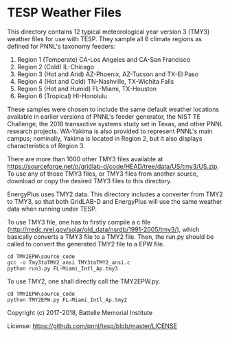 # TESP Weather Files

This directory contains 12 typical meteorological year version 3 (TMY3) weather files for 
use with TESP. They sample all 6 climate regions as defined for PNNL's taxonomy feeders:

1. Region 1 (Temperate) CA-Los Angeles and CA-San Francisco
1. Region 2 (Cold) IL-Chicago
1. Region 3 (Hot and Arid) AZ-Phoenix, AZ-Tucson and TX-El Paso
1. Region 4 (Hot and Cold) TN-Nashville, TX-Wichita Falls
1. Region 5 (Hot and Humid) FL-Miami, TX-Houston
1. Region 6 (Tropical) HI-Honolulu

These samples were chosen to include the same default weather locations available 
in earlier versions of PNNL's feeder generator, the NIST TE Challenge, the 2018 
transactive systems study set in Texas, and other PNNL research projects. 
WA-Yakima is also provided to represent PNNL's main campus; nominally, Yakima is 
located in Region 2, but it also displays characteristics of Region 3.

There are more than 1000 other TMY3 files available at https://sourceforge.net/p/gridlab-d/code/HEAD/tree/data/US/tmy3/US.zip.
To use any of those TMY3 files, or TMY3 files from another source, download or copy
the desired TMY3 files to this directory.

EnergyPlus uses TMY2 data. This directory includes a converter from TMY2 to TMY3, so
that both GridLAB-D and EnergyPlus will use the same weather data when running
under TESP.

To use TMY3 file, one has to firstly compile a c file (http://rredc.nrel.gov/solar/old_data/nsrdb/1991-2005/tmy3/), which basically
converts a TMY3 file to a TMY2 file. Then, the run.py should be called to convert the generated TMY2 file to a EPW file.

    cd TMY2EPW\source_code
    gcc -o Tmy3toTMY2_ansi TMY3toTMY2_ansi.c
    python run3.py FL-Miami_Intl_Ap.tmy3

To use TMY2, one shall directly call the TMY2EPW.py.

    cd TMY2EPW\source_code
    python TMY2EPW.py FL-Miami_Intl_Ap.tmy2

Copyright (c) 2017-2018, Battelle Memorial Institute

License: https://github.com/pnnl/tesp/blob/master/LICENSE


